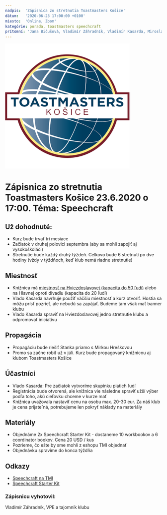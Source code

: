 ```yaml
---
nadpis:  'Zápisnica zo stretnutia Toastmasters Košice'
dátum:   '2020-06-23 17:00:00 +0100'
miesto:  'Online, Zoom'
kategórie: porada, toastmasters speechcraft
prítomní: 'Jana Bičušová, Vladimír Záhradník, Vladimír Kasarda, Miroslava Hrešková, Stanislava Sivčová'
---
```


![alt text][logo]
# Zápisnica zo stretnutia Toastmasters Košice 23.6.2020 o 17:00. Téma: Speechcraft

## Už dohodnuté:
- Kurz bude trvať tri mesiace
- Začiatok v druhej polovici septembra (aby sa mohli zapojiť aj vysokoškoláci)
- Stretnutie bude každý druhý týždeň. Celkovo bude 6 stretnutí po dve hodiny (vždy v týždňoch, keď klub nemá riadne stretnutie)

## Miestnosť
- Knižnica má [miestnosť na Hviezdoslavovej (kapacita do 50 ľudí)][miestnost-hviezdoslavova] alebo na Hlavnej oproti divadlu (kapacita do 20 ľudí)
- Vlado Kasarda navrhuje použiť väčšiu miestnosť a kurz otvoriť. Hostia sa môžu prísť pozrieť, ale nebudú sa zapájať. Budeme tam však mať banner klubu
- Vlado Kasarda spraviť na Hviezdoslavovej jedno stretnutie klubu a odpromovať iniciatívu

## Propagácia
- Propagáciu bude riešiť Stanka priamo s Mirkou Hreškovou
- Promo sa začne robiť už v júli. Kurz bude propagovaný knižnicou aj klubom Toastmasters Košice

## Účastníci
- Vlado Kasarda: Pre začiatok vytvoríme skupinku piatich ľudí
- Registrácia bude otvorená, ale knižnica vie následne spraviť užší výber podľa toho, akú cieľovku chceme v kurze mať
- Knižnica uvažovala nastaviť cenu na osobu max. 20-30 eur. Za náš klub je cena prijateľná, potrebujeme len pokryť náklady na materiály

## Materiály
- Objednáme 2x Speechcraft Starter Kit - dostaneme 10 workbookov a 6 coordinator bookov. Cena 20 USD / kus
- Pozrieme, čo ešte by sme mohli z eshopu TMI objednať
- Objednávku spravíme do konca týždňa

## Odkazy
- [Speechcraft na TMI][speechcraft-tmi]
- [Speechcraft Starter Kit][speechcraft-starter-kit]

### Zápisnicu vyhotovil:
Vladimír Záhradník,
VPE a tajomník klubu

[logo]: https://github.com/toastmasters-kosice/graficke-podklady/raw/master/Log%C3%A1/%C5%A0tandardn%C3%A9%20zmen%C5%A1en%C3%A9%20logo%20TMKE.png "Logo Toastmasters Košice"
[miestnost-hviezdoslavova]: https://vkjb.sk/11-ondrej-sokol-tibor-siska/
[speechcraft-tmi]: https://www.toastmasters.org/education/speechcraft
[speechcraft-starter-kit]: https://www.toastmasters.org/shop/205--Speechcraft-Starter-Kit